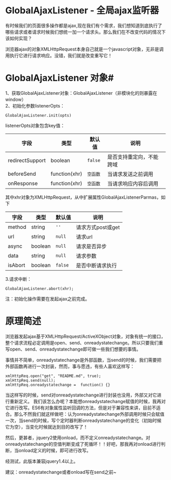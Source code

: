 GlobalAjaxListener - 全局ajax监听器
==================

有时候我们的页面很多操作都是ajax,现在我们有个需求，我们想知道到底执行了哪些请求或者请求时候我们想统一加一个请求头。那么我们在不改变代码的情况下该如何实现？

浏览器ajax的对象XMLHttpRequest本身自己就是一个javascript对象，无非是调用执行它进行请求响应。没错，我们就是改变重写它！

# GlobalAjaxListener 对象#

1、获取GlobalAjaxListener对象：GlobalAjaxListener（非模块化的则暴露在window）   
2、初始化参数listenerOpts：

	GlobalAjaxListener.init(opts)

listenerOpts对象包含key值：

字段 | 类型 | 默认值| 说明
------------ | ------------- | ------------ | ------------
redirectSupport | boolean | ``false`` | 是否支持重定向，不能跨域
beforeSend | function(xhr) | ``空函数`` | 当请求发送之前调用
onResponse | function(xhr) | ``空函数`` | 当请求响应内容后调用


其中xhr对象为XMLHttpRequest，从中扩展属性GlobalAjaxListenerParmas，如下

字段 | 类型 | 默认值| 说明
------------ | ------------- | ------------ | ------------
method | string | ``''`` | 请求方式post或get
url | string | ``null`` | 请求url
async | boolean | ``null`` | 请求是否异步
data | string | ``null`` | 请求参数
isAbort | boolean | ``false`` | 是否中断请求执行


3.请求中断：

	GlobalAjaxListener.abort(xhr);

注：初始化操作需要在发起ajax之前完成。

# 原理简述 #

浏览器发起ajax基于XMLHttpRequest/ActiveXObject对象，对象有统一的接口，整个请求流程必定调用是open、send、onreadystatechange。所以只要我们重写open、send、onreadystatechange即可做一些我们想要的事情。

事情并不简单，onreadystatechange是外部函数，当send的时候，我们需要把外部函数再进行一次封装，然而，事与愿违，有些人喜欢这样写：

	xmlHttpReq.open("get", "README.md", true);
    xmlHttpReq.send(null);
    xmlHttpReq.onreadystatechange =  function() {}

当这样写的时候，send对onreadystatechange进行封装也没用，外部又对它进行重新定义。
我们该怎么办呢？本能想onreadystatechange赋值的时候，我再对它进行改写。ES6有对象属性监听回调的方法，但是对于兼容性来讲，目前不适合。那么不然我们就这样做吧：认为onreadystatechange外部调用时候只会赋值一次，当send的时候，写个定时器判断onreadystatechange的变化（初始时候它为空），当变化时候就达到目的改写了！

然后，更甚者，jquery2使用onload，而不定义onreadystatechange。对onreadystatechange的空值判断变成了死循环！！好吧，那我再对onload进行判断，当onload定义的时候，即可进行改写。

经测试，此版本兼容jquery1.4以上。

建议：onreadystatechange或者onload写在send之前~